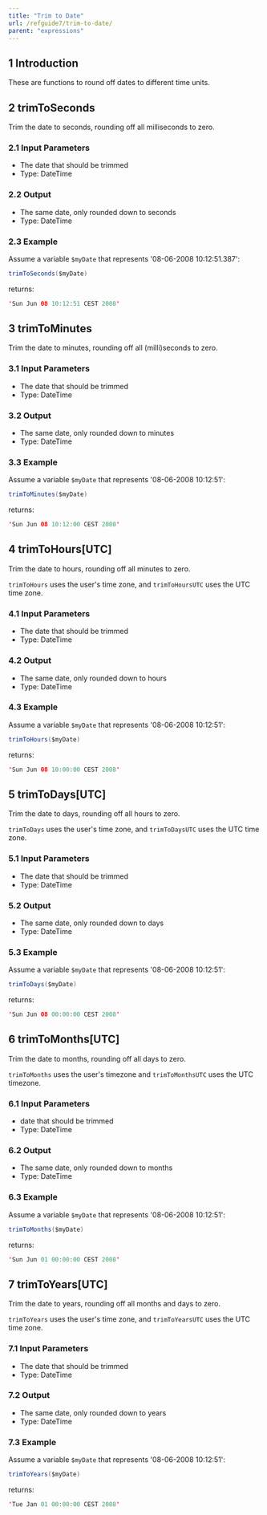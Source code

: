 ```yaml
---
title: "Trim to Date"
url: /refguide7/trim-to-date/
parent: "expressions"
---
```


## 1 Introduction

These are functions to round off dates to different time units.

## 2 trimToSeconds

Trim the date to seconds, rounding off all milliseconds to zero.

### 2.1 Input Parameters

* The date that should be trimmed
* Type: DateTime

### 2.2 Output

* The same date, only rounded down to seconds
* Type: DateTime

### 2.3 Example

Assume a variable `$myDate` that represents '08-06-2008 10:12:51.387':

```java
trimToSeconds($myDate)
```

returns:

```java
'Sun Jun 08 10:12:51 CEST 2008'
```

## 3 trimToMinutes

Trim the date to minutes, rounding off all (milli)seconds to zero.

### 3.1 Input Parameters

* The date that should be trimmed
* Type: DateTime

### 3.2 Output

* The same date, only rounded down to minutes
* Type: DateTime

### 3.3 Example

Assume a variable `$myDate` that represents '08-06-2008 10:12:51':

```java
trimToMinutes($myDate)
```

returns:

```java
'Sun Jun 08 10:12:00 CEST 2008'
```

## 4 trimToHours[UTC]

Trim the date to hours, rounding off all minutes to zero.

`trimToHours` uses the user's time zone, and `trimToHoursUTC` uses the UTC time zone.

### 4.1 Input Parameters

* The date that should be trimmed
* Type: DateTime

### 4.2 Output

* The same date, only rounded down to hours
* Type: DateTime

### 4.3 Example

Assume a variable `$myDate` that represents '08-06-2008 10:12:51':

```java
trimToHours($myDate)
```

returns:

```java
'Sun Jun 08 10:00:00 CEST 2008'
```

## 5 trimToDays[UTC]

Trim the date to days, rounding off all hours to zero.

`trimToDays` uses the user's time zone, and `trimToDaysUTC` uses the UTC time zone.

### 5.1 Input Parameters

* The date that should be trimmed
* Type: DateTime

### 5.2 Output

* The same date, only rounded down to days
* Type: DateTime

### 5.3 Example

Assume a variable `$myDate` that represents '08-06-2008 10:12:51':

```java
trimToDays($myDate)
```

returns:

```java
'Sun Jun 08 00:00:00 CEST 2008'
```

## 6 trimToMonths[UTC]

Trim the date to months, rounding off all days to zero.

`trimToMonths` uses the user's timezone and `trimToMonthsUTC` uses the UTC timezone.

### 6.1 Input Parameters

*   date that should be trimmed
*   Type: DateTime

### 6.2 Output

* The same date, only rounded down to months
* Type: DateTime

### 6.3 Example

Assume a variable `$myDate` that represents '08-06-2008 10:12:51':

```java
trimToMonths($myDate)
```

returns:

```java
'Sun Jun 01 00:00:00 CEST 2008'
```

## 7 trimToYears[UTC]

Trim the date to years, rounding off all months and days to zero.

`trimToYears` uses the user's time zone, and `trimToYearsUTC` uses the UTC time zone.

### 7.1 Input Parameters

* The date that should be trimmed
* Type: DateTime

### 7.2 Output

* The same date, only rounded down to years
* Type: DateTime

### 7.3 Example

Assume a variable `$myDate` that represents '08-06-2008 10:12:51':

```java
trimToYears($myDate)
```

returns:

```java
'Tue Jan 01 00:00:00 CEST 2008'
```
